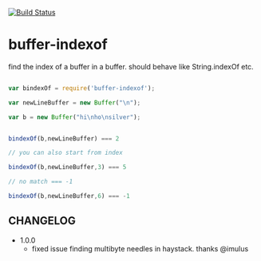[![Build Status](https://secure.travis-ci.org/soldair/node-buffer-indexof.png)](http://travis-ci.org/soldair/node-buffer-indexof)
 

buffer-indexof
===================

find the index of a buffer in a buffer. should behave like String.indexOf etc.

```js

var bindexOf = require('buffer-indexof');

var newLineBuffer = new Buffer("\n");

var b = new Buffer("hi\nho\nsilver");


bindexOf(b,newLineBuffer) === 2

// you can also start from index

bindexOf(b,newLineBuffer,3) === 5

// no match === -1

bindexOf(b,newLineBuffer,6) === -1


```

CHANGELOG
----------

- 1.0.0
  - fixed issue finding multibyte needles in haystack.  thanks @imulus
